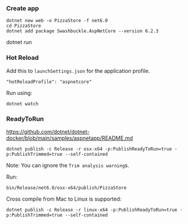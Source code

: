 

### Create app

```
dotnet new web -o PizzaStore -f net6.0
cd PizzaStore
dotnet add package Swashbuckle.AspNetCore --version 6.2.3
```


dotnet run

### Hot Reload

Add this to `launchSettings.json` for the application profile.

```
"hotReloadProfile": "aspnetcore"
```

Run using:

```
dotnet watch
```


### ReadyToRun

https://github.com/dotnet/dotnet-docker/blob/main/samples/aspnetapp/README.md

```
dotnet publish -c Release -r osx-x64 -p:PublishReadyToRun=true -p:PublishTrimmed=true --self-contained
```

Note: You can ignore the `Trim analysis warning`s.

Run:

```
bin/Release/net6.0/osx-x64/publish/PizzaStore
```


Cross compile from Mac to Linux is supported:
```
dotnet publish -c Release -r linux-x64 -p:PublishReadyToRun=true -p:PublishTrimmed=true --self-contained
```